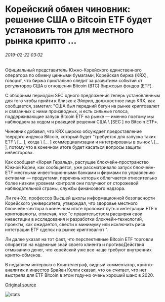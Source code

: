 # Корейский обмен чиновник: решение США о Bitcoin ETF будет установить тон для местного рынка крипто ...

###### 2019-02-22 03:02

Официальный представитель Южно-Корейского единственного оператора по обмену ценными бумагами, Корейская биржа (KRX), говорит, что биржа пристально следит за развитием событий от регуляторов США в отношении Bitcoin (BTC) биржевых фондов (ETF).

С обзорным периодом SEC одного предложения теперь установленным для того чтобы прийти к близко к Эйприл, должностное лицо KRX, как сообщается, заметил: "США был передний бегун на рынке криптовалют и связанных с ними производных, и есть сильные голоса, поддерживающие запуск Bitcoin ETF на рынке — именно поэтому мы наблюдаем за ходом и реакцией решения США \ [SEC \] по Bitcoin ETF».

Чиновник добавил, что KRX широко обсуждает предоставление твердого индекса Bitcoin, который будет "требуется для запуска таких ETF \ [... \], когда \ [... \] коммерциализации и интегрированы в рынок \ [... \], потому что в конечном итоге будет касаться вопросы защиты инвесторов».

Как сообщает «Корея Геральд», растущее блокчейн-пространство Южной Кореи, как сообщается, уже рассматривало запуск блокчейн-ETF местными инвестиционными банками и фирмами по управлению активами — продуктами, перечень которых облегчается относительно более низким уровнем контроля они получают от сторожевой наблюдательной страны, службы финансового надзора.

Ли ген-Хо, профессор Высшей школы информационной безопасности Корейского университета, утверждал, что здоровье местного блокчейн-сектора в конечном итоге проложит путь к интеграции ETF в криптовалюты, отмечая, что: "с правительством расширяя свои инвестиции в исследования и разработки блокчейн-технологий, проекты, как ожидается, свести к минимуму или исключить риск интеграции ETF сделок на рынке криптовалют ".

Ли далее указал на тот факт, что перспективные Bitcoin ETF торговли опирается на надежные знай своего клиента и противоДействия отмыванию денег, что корейский уже все чаще требуют внутренних крипто-обменов.

В недавнем интервью с Коинтелеграф, видный комментатор, крипто-аналитик и инвестор Брайан Келли сказал, что он считает, что нет выстрела для ETF Bitcoin в этом году-но очень хороший шанс в 2020.

[Original source](https://cointelegraph.com/news/korea-exchange-official-us-decision-on-bitcoin-etf-will-set-tone-for-local-crypto-market)

![stats](https://c.statcounter.com/11760860/0/a89fa40b/1/ "stats")